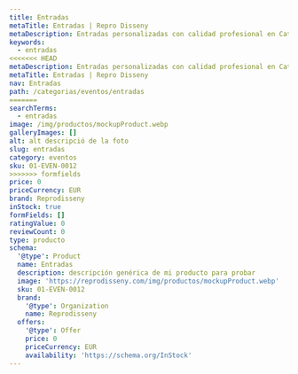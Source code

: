 ```yaml
---
title: Entradas
metaTitle: Entradas | Repro Disseny
metaDescription: Entradas personalizadas con calidad profesional en Cataluña.
keywords:
  - entradas
<<<<<<< HEAD
metaDescription: Entradas personalizadas con calidad profesional en Cataluña.
metaTitle: Entradas | Repro Disseny
nav: Entradas
path: /categorias/eventos/entradas
=======
searchTerms:
  - entradas
image: /img/productos/mockupProduct.webp
galleryImages: []
alt: alt descripció de la foto
slug: entradas
category: eventos
sku: 01-EVEN-0012
>>>>>>> formfields
price: 0
priceCurrency: EUR
brand: Reprodisseny
inStock: true
formFields: []
ratingValue: 0
reviewCount: 0
type: producto
schema:
  '@type': Product
  name: Entradas
  description: descripción genérica de mi producto para probar
  image: 'https://reprodisseny.com/img/productos/mockupProduct.webp'
  sku: 01-EVEN-0012
  brand:
    '@type': Organization
    name: Reprodisseny
  offers:
    '@type': Offer
    price: 0
    priceCurrency: EUR
    availability: 'https://schema.org/InStock'
---
```


